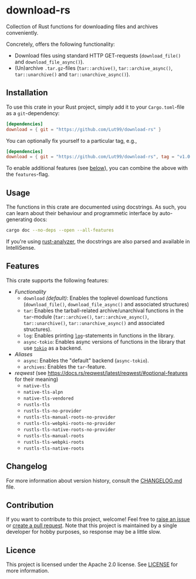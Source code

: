 # download-rs
Collection of Rust functions for downloading files and archives conveniently.

Concretely, offers the following functionality:
- Download files using standard HTTP GET-requests (`download_file()` and `download_file_async()`).
- (Un)archive `.tar.gz`-files (`tar::archive()`, `tar::archive_async()`, `tar::unarchive()` and `tar::unarchive_async()`).


## Installation
To use this crate in your Rust project, simply add it to your `Cargo.toml`-file as a `git`-dependency:
```toml
[dependencies]
download = { git = "https://github.com/Lut99/download-rs" }
```

You can optionally fix yourself to a particular tag, e.g.,
```toml
[dependencies]
download = { git = "https://github.com/Lut99/download-rs", tag = "v1.0.0" }
```

To enable additional features (see [below](#features)), you can combine the above with the `features`-flag.


## Usage
The functions in this crate are documented using docstrings. As such, you can learn about their behaviour and programmetic interface by auto-generating docs:
```bash
cargo doc --no-deps --open --all-features
```

If you're using [rust-analyzer](https://rust-analyzer.github.io/), the docstrings are also parsed and available in IntelliSense.


## Features
This crate supports the following features:
- _Functionality_
    - `download` _(default)_: Enables the toplevel download functions (`download_file()`, `download_file_async()` and associated structures)
    - `tar`: Enables the tarball-related archive/unarchival functions in the `tar`-module (`tar::archive()`, `tar::archive_async()`, `tar::unarchive()`, `tar::unarchive_async()` and associated structures).
    - `log`: Enables printing [`log`](https://docs.rs/log/latest/log/)-statements in functions in the library.
    - `async-tokio`: Enables async versions of functions in the library that use [`tokio`](https://tokio.rs/) as a backend.
- _Aliases_
    - `async`: Enables the "default" backend (`async-tokio`).
    - `archives`: Enables the `tar`-feature.
- _reqwest_ (see <https://docs.rs/reqwest/latest/reqwest/#optional-features> for their meaning)
    - `native-tls`
    - `native-tls-alpn`
    - `native-tls-vendored`
    - `rustls-tls`
    - `rustls-tls-no-provider`
    - `rustls-tls-manual-roots-no-provider`
    - `rustls-tls-webpki-roots-no-provider`
    - `rustls-tls-native-roots-no-provider`
    - `rustls-tls-manual-roots`
    - `rustls-tls-webpki-roots`
    - `rustls-tls-native-roots`


## Changelog
For more information about version history, consult the [CHANGELOG.md](./CHANGELOG.md) file.


## Contribution
If you want to contribute to this project, welcome! Feel free to [raise an issue](https://github.com/Lut99/download-rs/issues) or [create a pull request](https://github.com/Lut99/download-rs/pulls). Note that this project is maintained by a single developer for hobby purposes, so response may be a little slow.


## Licence
This project is licensed under the Apache 2.0 license. See [LICENSE](./LICENSE) for more information.
